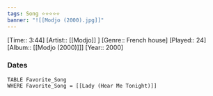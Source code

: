 ```yaml
---
tags: Song ⭐⭐⭐⭐⭐ 
banner: "![[Modjo (2000).jpg]]"
---
```

[Time:: 3:44]
[Artist:: [[Modjo]] ]
[Genre:: French house]
[Played:: 24]
[Album:: [[Modjo (2000)]]]
[Year:: 2000]
### Dates
````dataview
TABLE Favorite_Song
WHERE Favorite_Song = [[Lady (Hear Me Tonight)]]
````